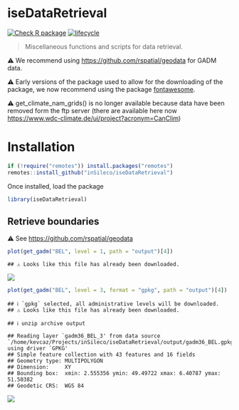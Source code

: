 # iseDataRetrieval

[![Check R
package](https://github.com/inSileco/iseDataRetrieval/actions/workflows/R-CMD-check.yaml/badge.svg)](https://github.com/inSileco/iseDataRetrieval/actions/workflows/R-CMD-check.yaml)
[![lifecycle](https://img.shields.io/badge/lifecycle-experimental-orange.svg)](https://www.tidyverse.org/lifecycle/#experimental)

> Miscellaneous functions and scripts for data retrieval.

⚠️ We recommend using https://github.com/rspatial/geodata for GADM data.

⚠️ Early versions of the package used to allow for the downloading of the package, 
we now recommend using the package [fontawesome](https://rstudio.github.io/fontawesome/index.html).

⚠️ get_climate_nam_grids() is no longer available because data have been removed form the ftp server (there are available here now https://www.wdc-climate.de/ui/project?acronym=CanClim)


# Installation

``` r
if (!require("remotes")) install.packages("remotes")
remotes::install_github("inSileco/iseDataRetrieval")
```

Once installed, load the package

``` r
library(iseDataRetrieval)
```


## Retrieve boundaries

⚠️ See https://github.com/rspatial/geodata 

``` r
plot(get_gadm("BEL", level = 1, path = "output")[4])
```

    ## ⚠ Looks like this file has already been downloaded.

![](README_files/figure-gfm/gadm-1.png)<!-- -->

``` r
plot(get_gadm("BEL", level = 3, format = "gpkg", path = "output")[4])
```

    ## ℹ `gpkg` selected, all administrative levels will be downloaded.
    ## ⚠ Looks like this file has already been downloaded.

    ## ℹ unzip archive output

    ## Reading layer `gadm36_BEL_3' from data source `/home/kevcaz/Projects/inSileco/iseDataRetrieval/output/gadm36_BEL.gpkg' using driver `GPKG'
    ## Simple feature collection with 43 features and 16 fields
    ## Geometry type: MULTIPOLYGON
    ## Dimension:     XY
    ## Bounding box:  xmin: 2.555356 ymin: 49.49722 xmax: 6.40787 ymax: 51.50382
    ## Geodetic CRS:  WGS 84

![](README_files/figure-gfm/gadm-2.png)<!-- -->
